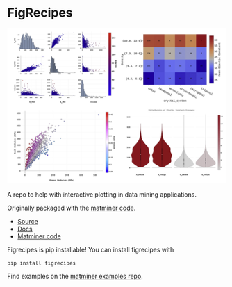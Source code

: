 # FigRecipes

![overview](./docs_rst/_static/overview.png)

A repo to help with interactive plotting in data mining applications. 

Originally packaged with the [matminer code](https://github.com/hackingmaterials/matminer).

- [Source](https://github.com/hackingmaterials/figrecipes)
- [Docs](https://hackingmaterials.github.io/figrecipes)
- [Matminer code](https://github.com/hackingmaterials/matminer)


Figrecipes is pip installable! You can install figrecipes with 

```
pip install figrecipes
```


Find examples on the [matminer examples repo](https://github.com/hackingmaterials/matminer_examples). 
